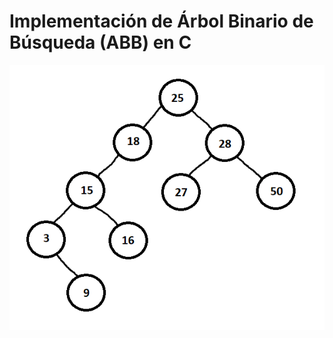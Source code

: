 # Implementación de Árbol Binario de Búsqueda (ABB) en C

<p align="center">
  <img src="arbol.png" alt="Diagrama del ABB">
</p>

